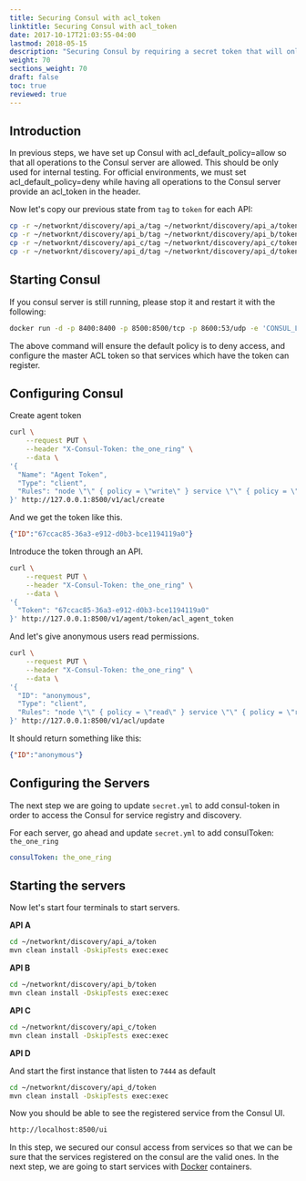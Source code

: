 ```yaml
---
title: Securing Consul with acl_token
linktitle: Securing Consul with acl_token
date: 2017-10-17T21:03:55-04:00
lastmod: 2018-05-15
description: "Securing Consul by requiring a secret token that will only allow services which own that token to register thus ensuring discovered instances are valid."
weight: 70
sections_weight: 70
draft: false
toc: true
reviewed: true
---
```


## Introduction

In previous steps, we have set up Consul with acl_default_policy=allow so that all operations to the Consul server are allowed. This should be only used for internal testing. For official environments, we must set acl_default_policy=deny while having all operations to the Consul server provide an acl_token in the header.

Now let's copy our previous state from `tag` to `token` for each API:
 
```bash
cp -r ~/networknt/discovery/api_a/tag ~/networknt/discovery/api_a/token
cp -r ~/networknt/discovery/api_b/tag ~/networknt/discovery/api_b/token
cp -r ~/networknt/discovery/api_c/tag ~/networknt/discovery/api_c/token
cp -r ~/networknt/discovery/api_d/tag ~/networknt/discovery/api_d/token
```

## Starting Consul

If you consul server is still running, please stop it and restart it with the following:

```bash
docker run -d -p 8400:8400 -p 8500:8500/tcp -p 8600:53/udp -e 'CONSUL_LOCAL_CONFIG={"acl_datacenter":"dc1","acl_default_policy":"deny","acl_down_policy":"extend-cache","acl_master_token":"the_one_ring","bootstrap_expect":1,"datacenter":"dc1","data_dir":"/usr/local/bin/consul.d/data","server":true}' consul agent -server -ui -bind=127.0.0.1 -client=0.0.0.0
```

The above command will ensure the default policy is to deny access, and configure the master ACL token so that services which have the token can register.

## Configuring Consul

Create agent token

```bash
curl \
    --request PUT \
    --header "X-Consul-Token: the_one_ring" \
    --data \
'{
  "Name": "Agent Token",
  "Type": "client",
  "Rules": "node \"\" { policy = \"write\" } service \"\" { policy = \"read\" }"
}' http://127.0.0.1:8500/v1/acl/create
```

And we get the token like this.

```json
{"ID":"67ccac85-36a3-e912-d0b3-bce1194119a0"}
```

Introduce the token through an API.

```bash
curl \
    --request PUT \
    --header "X-Consul-Token: the_one_ring" \
    --data \
'{
  "Token": "67ccac85-36a3-e912-d0b3-bce1194119a0"
}' http://127.0.0.1:8500/v1/agent/token/acl_agent_token
```

And let's give anonymous users read permissions.

```bash
curl \
    --request PUT \
    --header "X-Consul-Token: the_one_ring" \
    --data \
'{
  "ID": "anonymous",
  "Type": "client",
  "Rules": "node \"\" { policy = \"read\" } service \"\" { policy = \"read\" }"
}' http://127.0.0.1:8500/v1/acl/update
```

It should return something like this:

```json
{"ID":"anonymous"}
```

## Configuring the Servers

The next step we are going to update `secret.yml` to add consul-token in order to access the Consul for service registry and discovery.

For each server, go ahead and update `secret.yml` to add consulToken: `the_one_ring`

```yaml
consulToken: the_one_ring
```

## Starting the servers

Now let's start four terminals to start servers.  

**API A**

```bash
cd ~/networknt/discovery/api_a/token
mvn clean install -DskipTests exec:exec
```

**API B**

```bash
cd ~/networknt/discovery/api_b/token
mvn clean install -DskipTests exec:exec
```

**API C**

```bash
cd ~/networknt/discovery/api_c/token
mvn clean install -DskipTests exec:exec
```

**API D**

And start the first instance that listen to `7444` as default

```bash
cd ~/networknt/discovery/api_d/token
mvn clean install -DskipTests exec:exec
```

Now you should be able to see the registered service from the Consul UI.

```bash
http://localhost:8500/ui
```

In this step, we secured our consul access from services so that we can be sure that the services registered on the consul are the valid ones. In the next step, we are going to start services with [Docker][] containers.

[Docker]: /tutorial/common/discovery/docker/
